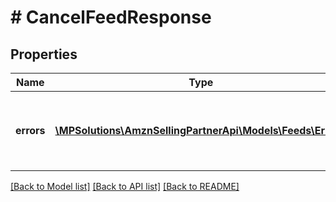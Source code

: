 # # CancelFeedResponse

## Properties

Name | Type | Description | Notes
------------ | ------------- | ------------- | -------------
**errors** | [**\MPSolutions\AmznSellingPartnerApi\Models\Feeds\Error[]**](Error.md) | A list of error responses returned when a request is unsuccessful. | [optional]

[[Back to Model list]](../../README.md#models) [[Back to API list]](../../README.md#endpoints) [[Back to README]](../../README.md)

